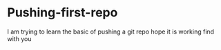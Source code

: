 # Pushing-first-repo
I am trying to learn the basic of pushing a git repo 
hope it is working find with you 
